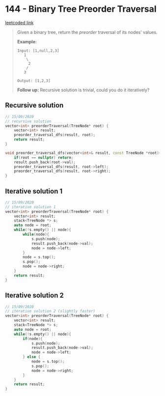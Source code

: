# 144 - Binary Tree Preorder Traversal

[leetcoded link](https://leetcode.com/problems/binary-tree-preorder-traversal/)

> Given a binary tree, return the *preorder* traversal of its nodes' values.
>
> **Example:**
>
> ```
> Input: [1,null,2,3]
>    1
>     \
>      2
>     /
>    3
> 
> Output: [1,2,3]
> ```
>
> **Follow up:** Recursive solution is trivial, could you do it iteratively?

## Recursive solution

```cpp
// 15/09/2020
// recursive solution
vector<int> preorderTraversal(TreeNode* root) {
    vector<int> result;
    preorder_traversal_dfs(result, root);
    return result;
}

void preorder_traversal_dfs(vector<int>& result, const TreeNode *root){
    if(root == nullptr) return;
    result.push_back(root->val);
    preorder_traversal_dfs(result, root->left);
    preorder_traversal_dfs(result, root->right);
}
```
## Iterative solution 1

```cpp
// 15/09/2020
// iterative solution 1
vector<int> preorderTraversal(TreeNode* root) {
    vector<int> result;
    stack<TreeNode *> s;
    auto node = root;
    while(!s.empty() || node){
        while(node){
            s.push(node);
            result.push_back(node->val);
            node = node->left;
        }
        node = s.top();
        s.pop();
        node = node->right;
    }
    return result;   
}
```
## Iterative solution 2

```cpp
// 15/09/2020
// iterative solution 2 (slightly faster)
vector<int> preorderTraversal(TreeNode* root) {
    vector<int> result;
    stack<TreeNode *> s;
    auto node = root;
    while(!s.empty() || node){
        if(node){
            s.push(node);
            result.push_back(node->val);
            node = node->left;
        } else {
            node = s.top();
            s.pop();
            node = node->right;
        }
    }
    return result;   
}
```